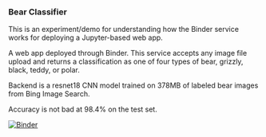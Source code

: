 ### Bear Classifier

This is an experiment/demo for understanding how the Binder service works for deploying a Jupyter-based web app.

A web app deployed through Binder. This service accepts any image file upload and returns a classification as one of four types of bear, grizzly, black, teddy, or polar.

Backend is a resnet18 CNN model trained on 378MB of labeled bear images from Bing Image Search.

Accuracy is not bad at 98.4% on the test set.

[![Binder](https://mybinder.org/badge_logo.svg)](https://mybinder.org/v2/gh/GeneChalfant/Bear-Classr/HEAD?labpath=BearClassr.ipynb)
